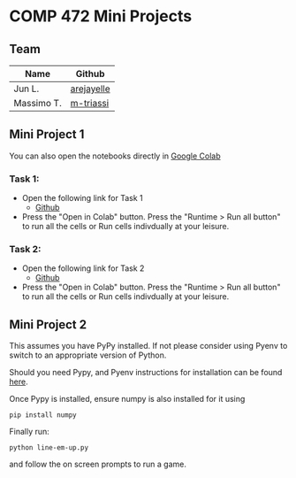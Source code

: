 # COMP 472 Mini Projects
## Team
|Name |Github|
|--|--|
|Jun L.|[arejayelle](https://github.com/arejayelle)|
|Massimo T.|[m-triassi](https://github.com/m-triassi)|

## Mini Project 1

You can also open the notebooks directly in [Google Colab](https://drive.google.com/drive/folders/1yV7MZCfXBr-1tSMulbRrth_542wKwgAR?usp=sharing)

### Task 1: 
- Open the following link for Task 1
  - [Github](https://github.com/m-triassi/ai-projects-472/blob/main/Project1_task1.ipynb)
- Press the "Open in Colab" button. Press the "Runtime > Run all button" to run all the cells or Run cells indivdually at your leisure.


### Task 2:
- Open the following link for Task 2
  - [Github](https://github.com/m-triassi/ai-projects-472/blob/main/Project1_task2.ipynb)
- Press the "Open in Colab" button. Press the "Runtime > Run all button" to run all the cells or Run cells indivdually at your leisure.


## Mini Project 2

This assumes you have PyPy installed. If not please consider using Pyenv to switch to an appropriate version of Python.

Should you need Pypy, and Pyenv instructions for installation can be found [here](https://github.com/pyenv/pyenv#installation).

Once Pypy is installed, ensure numpy is also installed for it using
```
pip install numpy
```

Finally run:

```
python line-em-up.py
```

and follow the on screen prompts to run a game.
